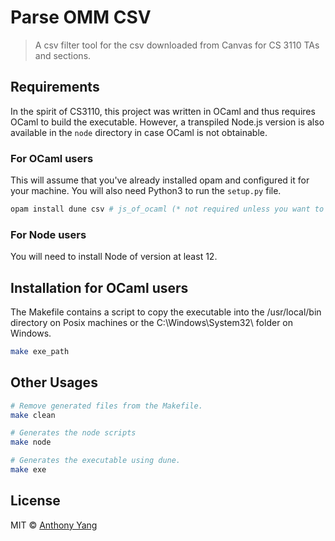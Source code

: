 # Parse OMM CSV

> A csv filter tool for the csv downloaded from Canvas for CS 3110 TAs and sections.

## Requirements

In the spirit of CS3110, this project was written in OCaml and thus requires
OCaml to build the executable. However, a transpiled Node.js version is also
available in the `node` directory in case OCaml is not obtainable.

### For OCaml users

This will assume that you've already installed opam and configured it for your machine.
You will also need Python3 to run the `setup.py` file.

```sh
opam install dune csv # js_of_ocaml (* not required unless you want to transpile the OCaml code to JS. *)
```

### For Node users

You will need to install Node of version at least 12.

## Installation for OCaml users

The Makefile contains a script to copy the executable into the /usr/local/bin
directory on Posix machines or the C:\\Windows\\System32\\ folder on Windows.

```sh
make exe_path
```

## Other Usages

```sh
# Remove generated files from the Makefile.
make clean

# Generates the node scripts
make node

# Generates the executable using dune.
make exe
```

## License

MIT © [Anthony Yang]()
